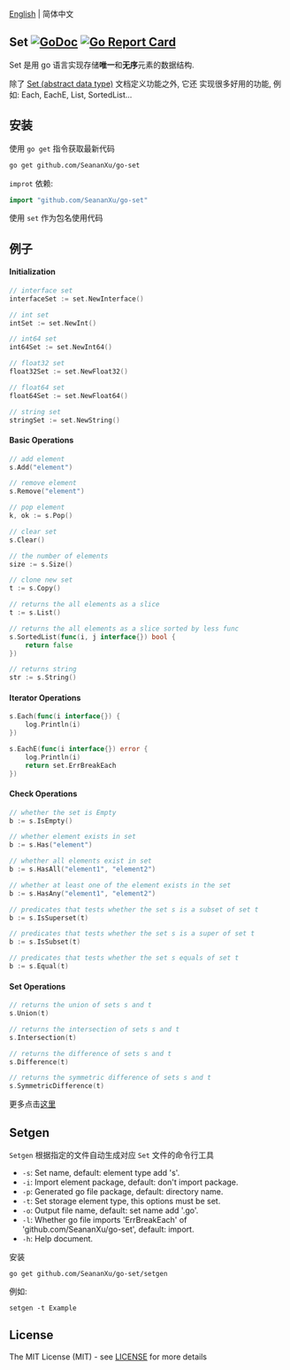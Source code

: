 [English](./README.md) | 简体中文

## Set [![GoDoc](https://pkg.go.dev/badge/github.com/SeananXu/go-set?utm_source=godoc)](https://godoc.org/github.com/SeananXu/go-set) [![Go Report Card](https://goreportcard.com/badge/github.com/SeananXu/go-set)](https://goreportcard.com/report/github.com/SeananXu/go-set) 
Set 是用 go 语言实现存储**唯一**和**无序**元素的数据结构.

除了 [Set (abstract data type)](https://en.wikipedia.org/wiki/Set_(abstract_data_type)) 文档定义功能之外, 它还
实现很多好用的功能, 例如: Each, EachE, List, SortedList...

## 安装
使用 `go get` 指令获取最新代码
```bash
go get github.com/SeananXu/go-set
```
`improt` 依赖:
```go
import "github.com/SeananXu/go-set"
```
使用 `set` 作为包名使用代码

## 例子
#### Initialization
```go
// interface set
interfaceSet := set.NewInterface()

// int set
intSet := set.NewInt()

// int64 set
int64Set := set.NewInt64()

// float32 set
float32Set := set.NewFloat32()

// float64 set
float64Set := set.NewFloat64()

// string set
stringSet := set.NewString()
```
#### Basic Operations
```go
// add element
s.Add("element")

// remove element
s.Remove("element")

// pop element
k, ok := s.Pop()

// clear set
s.Clear()

// the number of elements
size := s.Size()

// clone new set
t := s.Copy()

// returns the all elements as a slice
t := s.List()

// returns the all elements as a slice sorted by less func
s.SortedList(func(i, j interface{}) bool {
    return false
})

// returns string
str := s.String()
```
#### Iterator Operations
```go
s.Each(func(i interface{}) {
    log.Println(i)
})

s.EachE(func(i interface{}) error {
    log.Println(i)
    return set.ErrBreakEach
})
```
#### Check Operations
```go
// whether the set is Empty
b := s.IsEmpty()

// whether element exists in set
b := s.Has("element")

// whether all elements exist in set
b := s.HasAll("element1", "element2")

// whether at least one of the element exists in the set
b := s.HasAny("element1", "element2")

// predicates that tests whether the set s is a subset of set t
b := s.IsSuperset(t)

// predicates that tests whether the set s is a super of set t
b := s.IsSubset(t)

// predicates that tests whether the set s equals of set t
b := s.Equal(t)
```
#### Set Operations
```go
// returns the union of sets s and t
s.Union(t)

// returns the intersection of sets s and t
s.Intersection(t)

// returns the difference of sets s and t
s.Difference(t)

// returns the symmetric difference of sets s and t
s.SymmetricDifference(t)
```
更多点击[这里](./examples/README-zh_CN.md)

## Setgen
`Setgen` 根据指定的文件自动生成对应 `Set` 文件的命令行工具
- `-s`: Set name, default: element type add 's'.
- `-i`: Import element package, default: don't import package.
- `-p`: Generated go file package, default: directory name.
- `-t`: Set storage element type, this options must be set.
- `-o`: Output file name, default: set name add '.go'.
- `-l`: Whether go file imports 'ErrBreakEach' of 'github.com/SeananXu/go-set', default: import.
- `-h`: Help document.

安装
```
go get github.com/SeananXu/go-set/setgen
```
例如:
```
setgen -t Example
```

## License

The MIT License (MIT) - see [LICENSE](LICENSE) for more details